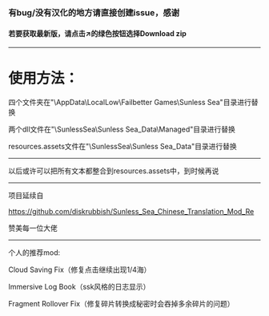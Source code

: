 ### 有bug/没有汉化的地方请直接创建issue，感谢
#### 若要获取最新版，请点击↗的绿色按钮选择Download zip
***
# 使用方法：

四个文件夹在"\AppData\LocalLow\Failbetter Games\Sunless Sea"目录进行替换

两个dll文件在"\SunlessSea\Sunless Sea_Data\Managed"目录进行替换

resources.assets文件在"\SunlessSea\Sunless Sea_Data"目录进行替换
***
以后或许可以把所有文本都整合到resources.assets中，到时候再说
***
项目延续自

https://github.com/diskrubbish/Sunless_Sea_Chinese_Translation_Mod_Re

赞美每一位大佬

***
个人的推荐mod:

Cloud Saving Fix（修复点击继续出现1/4海）

Immersive Log Book（ssk风格的日志显示）

Fragment Rollover Fix（修复碎片转换成秘密时会吞掉多余碎片的问题）
